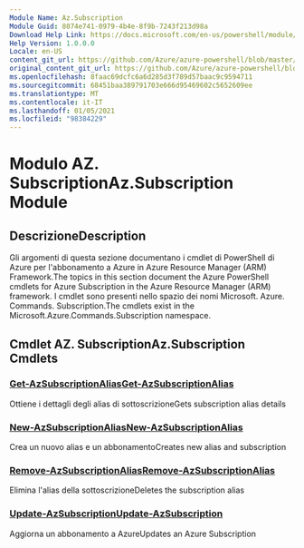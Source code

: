 ```yaml
---
Module Name: Az.Subscription
Module Guid: 8074e741-0979-4b4e-8f9b-7243f213d98a
Download Help Link: https://docs.microsoft.com/en-us/powershell/module/az.subscription
Help Version: 1.0.0.0
Locale: en-US
content_git_url: https://github.com/Azure/azure-powershell/blob/master/src/Subscription/Subscription/help/Az.Subscription.md
original_content_git_url: https://github.com/Azure/azure-powershell/blob/master/src/Subscription/Subscription/help/Az.Subscription.md
ms.openlocfilehash: 8faac69dcfc6a6d285d3f789d57baac9c9594711
ms.sourcegitcommit: 68451baa389791703e666d95469602c5652609ee
ms.translationtype: MT
ms.contentlocale: it-IT
ms.lasthandoff: 01/05/2021
ms.locfileid: "98384229"
---
```

# <span data-ttu-id="8953b-101">Modulo AZ. Subscription</span><span class="sxs-lookup"><span data-stu-id="8953b-101">Az.Subscription Module</span></span>
## <span data-ttu-id="8953b-102">Descrizione</span><span class="sxs-lookup"><span data-stu-id="8953b-102">Description</span></span>
<span data-ttu-id="8953b-103">Gli argomenti di questa sezione documentano i cmdlet di PowerShell di Azure per l'abbonamento a Azure in Azure Resource Manager (ARM) Framework.</span><span class="sxs-lookup"><span data-stu-id="8953b-103">The topics in this section document the Azure PowerShell cmdlets for Azure Subscription in the Azure Resource Manager (ARM) framework.</span></span> <span data-ttu-id="8953b-104">I cmdlet sono presenti nello spazio dei nomi Microsoft. Azure. Commands. Subscription.</span><span class="sxs-lookup"><span data-stu-id="8953b-104">The cmdlets exist in the Microsoft.Azure.Commands.Subscription namespace.</span></span>

## <span data-ttu-id="8953b-105">Cmdlet AZ. Subscription</span><span class="sxs-lookup"><span data-stu-id="8953b-105">Az.Subscription Cmdlets</span></span>
### [<span data-ttu-id="8953b-106">Get-AzSubscriptionAlias</span><span class="sxs-lookup"><span data-stu-id="8953b-106">Get-AzSubscriptionAlias</span></span>](Get-AzSubscriptionAlias.md)
<span data-ttu-id="8953b-107">Ottiene i dettagli degli alias di sottoscrizione</span><span class="sxs-lookup"><span data-stu-id="8953b-107">Gets subscription alias details</span></span>

### [<span data-ttu-id="8953b-108">New-AzSubscriptionAlias</span><span class="sxs-lookup"><span data-stu-id="8953b-108">New-AzSubscriptionAlias</span></span>](New-AzSubscriptionAlias.md)
<span data-ttu-id="8953b-109">Crea un nuovo alias e un abbonamento</span><span class="sxs-lookup"><span data-stu-id="8953b-109">Creates new alias and subscription</span></span>

### [<span data-ttu-id="8953b-110">Remove-AzSubscriptionAlias</span><span class="sxs-lookup"><span data-stu-id="8953b-110">Remove-AzSubscriptionAlias</span></span>](Remove-AzSubscriptionAlias.md)
<span data-ttu-id="8953b-111">Elimina l'alias della sottoscrizione</span><span class="sxs-lookup"><span data-stu-id="8953b-111">Deletes the subscription alias</span></span>

### [<span data-ttu-id="8953b-112">Update-AzSubscription</span><span class="sxs-lookup"><span data-stu-id="8953b-112">Update-AzSubscription</span></span>](Update-AzSubscription.md)
<span data-ttu-id="8953b-113">Aggiorna un abbonamento a Azure</span><span class="sxs-lookup"><span data-stu-id="8953b-113">Updates an Azure Subscription</span></span>

